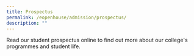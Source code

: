 ```yaml
---
title: Prospectus
permalink: /eopenhouse/admission/prospectus/
description: ""
---
```

Read our student prospectus online to find out more about our college's programmes and student life.